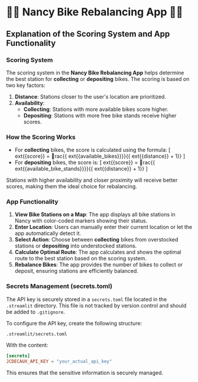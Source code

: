 
# 🚴‍♂️ Nancy Bike Rebalancing App 🚴‍♀️

## Explanation of the Scoring System and App Functionality

### **Scoring System**

The scoring system in the **Nancy Bike Rebalancing App** helps determine the best station for **collecting** or **depositing** bikes. The scoring is based on two key factors:

1. **Distance**: Stations closer to the user's location are prioritized.
2. **Availability**:
   - **Collecting**: Stations with more available bikes score higher.
   - **Depositing**: Stations with more free bike stands receive higher scores.

### **How the Scoring Works**

- For **collecting** bikes, the score is calculated using the formula:
  \[
  	ext{{score}} = rac{{	ext{{available\_bikes}}}}{{	ext{{distance}} + 1}}
  \]
- For **depositing** bikes, the score is:
  \[
  	ext{{score}} = rac{{	ext{{available\_bike\_stands}}}}{{	ext{{distance}} + 1}}
  \]

Stations with higher availability and closer proximity will receive better scores, making them the ideal choice for rebalancing.

### **App Functionality**

1. **View Bike Stations on a Map**: The app displays all bike stations in Nancy with color-coded markers showing their status.
2. **Enter Location**: Users can manually enter their current location or let the app automatically detect it.
3. **Select Action**: Choose between **collecting** bikes from overstocked stations or **depositing** into understocked stations.
4. **Calculate Optimal Route**: The app calculates and shows the optimal route to the best station based on the scoring system.
5. **Rebalance Bikes**: The app provides the number of bikes to collect or deposit, ensuring stations are efficiently balanced.

### **Secrets Management (secrets.toml)**

The API key is securely stored in a `secrets.toml` file located in the `.streamlit` directory. This file is not tracked by version control and should be added to `.gitignore`.

To configure the API key, create the following structure:
```
.streamlit/secrets.toml
```
With the content:
```toml
[secrets]
JCDECAUX_API_KEY = "your_actual_api_key"
```

This ensures that the sensitive information is securely managed.
